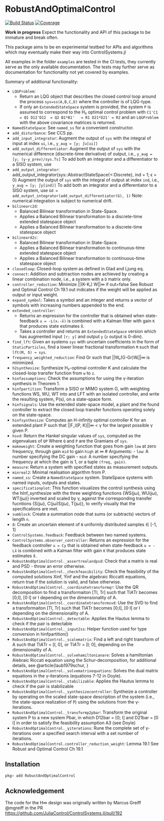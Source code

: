 # RobustAndOptimalControl

[![Build Status](https://github.com/JuliaControl/RobustAndOptimalControl.jl/workflows/CI/badge.svg)](https://github.com/JuliaControl/RobustAndOptimalControl.jl/actions)
[![Coverage](https://codecov.io/gh/JuliaControl/RobustAndOptimalControl.jl/branch/master/graph/badge.svg)](https://codecov.io/gh/JuliaControl/RobustAndOptimalControl.jl)



**Work in progress** Expect the functionality and API of this package to be immature and break often.


This package aims to be en experimental testbed for APIs and algorithms which may eventually make their way into ControlSystems.jl

All examples in the folder `examples` are tested in the CI tests, they currently serve as the only available documentation. The tests may further serve as documentation for functionality not yet covered by examples.

Summary of additional functionality:
- `LQGProblem`:
  + Return an LQG object that describes the closed control loop around the process `sys=ss(A,B,C,D)` where the controller is of LQG-type.
  + If only an `ExtendedStateSpace` system is provided, the system `P` is assumed to correspond to the H₂ optimal control problem with ``` C1'C1    = Q1 D12'D12  = Q2 B1*B1'   = R1 D21*D21' = R2 ``` and an `LQGProblem` with the above covariance matrices is returned.
- `NamedStateSpace`: See `named_ss` for a convenient constructor.
- `add_disturbance`: See CCS pp.
- `add_input_integrator`: Augment the output of `sys` with the integral of input at index `ui`, i.e.,  `y_aug = [y; ∫u[ui]]` 
- `add_output_differentiator`: Augment the output of `sys` with the numerical difference (discrete-time derivative) of output, i.e., `y_aug = [y; (y-y_prev)/sys.Ts]` To add both an integrator and a differentiator to a SISO system, use ``` ``` 
- `add_output_integrator`: add_output_integrator(sys::AbstractStateSpace{<:Discrete}, ind = 1; ϵ = 0) Augment the output of `sys` with the integral of output at index `ind`, i.e.,  `y_aug = [y; ∫y[ind]]` To add both an integrator and a differentiator to a SISO system, use ``` Gd = add_output_integrator(add_output_differentiator(G), 1) ``` Note: numerical integration is subject to numerical drift.
- `bilinearc2d`:
  + Balanced Bilinear transformation in State-Space.
  + Applies a Balanced Bilinear transformation to a discrete-time extended statespace object 
  + Applies a Balanced Bilinear transformation to a discrete-time statespace object 
- `bilineard2c`:
  + Balanced Bilinear transformation in State-Space.
  + Applies a Balanced Bilinear transformation to continuous-time extended statespace object 
  + Applies a Balanced Bilinear transformation to continuous-time statespace object 
- `closedloop`: Closed-loop system as defined in Glad and Ljung eq.
- `connect`: Addition and subtraction nodes are achieved by creating a linear combination node, i.e., a system with a `D` matrix only.
- `controller_reduction`: Minimize    ||(K-Kᵣ) W||∞ if out=false See Robust and Optimal Control Ch 19.1 out indicates if the weight will be applied as output or input weight.
- `expand_symbol`: Takes a symbol and an integer and returns a vector of symbols with increasing numbers appended to the end.
- `extended_controller`:
  + Returns an expression for the controller that is obtained when state-feedback `u = -L(xᵣ-x̂)` is combined with a Kalman filter with gain `K` that produces state estimates x̂.
  + Takes a controller and returns an `ExtendedStateSpace` version which has augmented input `[r; y]` and output `y` (`z` output is 0-dim).
- `find_lft`: Given an systems `sys` with uncertain coefficients in the form of `StaticParticles`, find a lower linear fractional transformation `M` such that `lft(M, δ) ≈ sys`.
- `frequency_weighted_reduction`: Find Gr such that ||Wₒ(G-Gr)Wᵢ||∞ is minimized.
- `h2synthesize`: Synthesize H₂-optimal controller K and calculate the closed-loop transfer function from `w` to `z`.
- `hinfassumptions`: Check the assumptions for using the γ-iteration synthesis in Theorem 1.
- `hinfpartition`: Transform a SISO or MIMO system G, with weighting functions WS, WU, WT into and LFT with an isolated controller, and write the resulting system, P(s), on a state-space form.
- `hinfsignals`: Use the extended state-space model, a plant and the found controller to extract the closed loop transfer functions operating solely on the state-space.
- `hinfsynthesize`: Computes an H-infinity optimal controller K for an extended plant P such that ||F_l(P, K)||∞ < γ for the largest possible γ given P.
- `hsvd`: Return the Hankel singular values of `sys`, computed as the eigenvalues of `QP` Where `Q` and `P` are the Gramians of `sys`.
- `makeweight`: Create a weighting function that goes from gain `low` at zero frequency, through gain `mid` to gain `high` at ∞ # Arguments: - `low`: A number specifying the DC gain  - `mid`: A number specifying the frequency at which the gain is 1, or a tuple `(freq, gain)`.
- `measure`: Return a system with specified states as measurement outputs.
- `minreal2`: Minimal realisation algorithm from P.
- `named_ss`: Create a `NamedStateSpace` system. StateSpace systems with named inputs, outputs and states.
- `specificationplot`: This function visualizes the control synthesis using the hInf_synthesize with the three weighting functions {WS(jω), WU(jω), WT(jω)} inverted and scaled by γ, against the corresponding transfer fucntions {S(jω), C(jω)S(jω), T(jω)}, to verify visually that the specifications are met.
- `sumblock`: Create a summation node that sums (or subtracts) vectors of length `n`.
- `δ`: Create an uncertain element of `N` uniformly distributed samples ∈ [-1, 1] 
- `ControlSystems.feedback`: Feedback between two named systems.
- `ControlSystems.observer_controller`: Returns an expression for the feedback controller `u = Cy` that is obtained when state-feedback `u = -Lx̂` is combined with a Kalman filter with gain `K` that produces state estimates x̂.
- `RobustAndOptimalControl._assertrealandpsd`: Check that a matrix is real and PSD - throw an error otherwise.
- `RobustAndOptimalControl._checkfeasibility`: Check the feasibility of the computed solutions Xinf, Yinf and the algebraic Riccatti equations, return true if the solution is valid, and false otherwise.
- `RobustAndOptimalControl._coordinatetransformqr`: Use the QR decomposition to find a transformaiton [Tl, Tr] such that Tl*A*Tr becomes [0;I], [0 I] or I depending on the dimensionality of A.
- `RobustAndOptimalControl._coordinatetransformsvd`: Use the SVD to find a transformaiton [Tl, Tr] such that Tl*A*Tr becomes [0;I], [0 I] or I depending on the dimensionality of A.
- `RobustAndOptimalControl._detectable`: Applies the Hautus lemma to check if the pair is detectable 
- `RobustAndOptimalControl._input2ss`: Helper function used for type conversion in hinfpartition() 
- `RobustAndOptimalControl._scalematrix`: Find a left and right transform of A such that Tl*A*Tr = [I, 0], or Tl*A*Tr = [I; 0], depending on the dimensionality of A.
- `RobustAndOptimalControl._solvehamiltonianare`: Solves a hamiltonian Alebraic Riccati equation using the Schur-decomposition, for additional details, see   @article{laub1979schur,   } 
- `RobustAndOptimalControl._solvematrixequations`: Solves the dual matrix equations in the γ-iterations (equations 7-12 in Doyle).
- `RobustAndOptimalControl._stabilizable`: Applies the Hautus lemma to check if the pair is stabilizable 
- `RobustAndOptimalControl._synthesizecontroller`: Syntheize a controller by operating on the scaled state-space description of the system (i.e., the state-space realization of `P̄`) using the solutions from the γ-iterations.
- `RobustAndOptimalControl._transformp2pbar`: Transform the original system P to a new system Pbar, in which D12bar = [0; I] and D21bar = [0 I] in order to satisfy the feasibility assumption A3 (see Doyle) 
- `RobustAndOptimalControl._γiterations`: Rune the complete set of γ-iterations over a specified search interval with a set number of iterations.
- `RobustAndOptimalControl.controller_reduction_weight`: Lemma 19.1 See Robust and Optimal Control Ch 19.1 


## Installation
```julia
pkg> add RobustAndOptimalControl
```
## Acknowledgement
The code for the H∞ design was originally written by Marcus Greiff @mgreiff in the PR https://github.com/JuliaControl/ControlSystems.jl/pull/192 